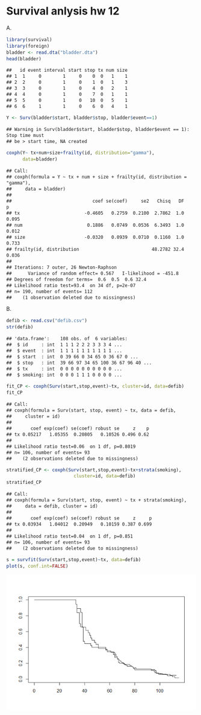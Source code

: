 Survival anlysis hw 12
================

A.

``` r
library(survival)
library(foreign)
bladder <- read.dta("bladder.dta")
head(bladder)
```

    ##   id event interval start stop tx num size
    ## 1  1     0        1     0    0  0   1    1
    ## 2  2     0        1     0    1  0   1    3
    ## 3  3     0        1     0    4  0   2    1
    ## 4  4     0        1     0    7  0   1    1
    ## 5  5     0        1     0   10  0   5    1
    ## 6  6     1        1     0    6  0   4    1

``` r
Y <- Surv(bladder$start, bladder$stop, bladder$event==1)
```

    ## Warning in Surv(bladder$start, bladder$stop, bladder$event == 1): Stop time must
    ## be > start time, NA created

``` r
coxph(Y~ tx+num+size+frailty(id, distribution="gamma"),
      data=bladder)
```

    ## Call:
    ## coxph(formula = Y ~ tx + num + size + frailty(id, distribution = "gamma"), 
    ##     data = bladder)
    ## 
    ##                              coef se(coef)     se2   Chisq   DF     p
    ## tx                        -0.4605   0.2759  0.2100  2.7862  1.0 0.095
    ## num                        0.1886   0.0749  0.0536  6.3493  1.0 0.012
    ## size                      -0.0320   0.0939  0.0710  0.1160  1.0 0.733
    ## frailty(id, distribution                           48.2782 32.4 0.036
    ## 
    ## Iterations: 7 outer, 26 Newton-Raphson
    ##      Variance of random effect= 0.567   I-likelihood = -451.8 
    ## Degrees of freedom for terms=  0.6  0.5  0.6 32.4 
    ## Likelihood ratio test=93.4  on 34 df, p=2e-07
    ## n= 190, number of events= 112 
    ##    (1 observation deleted due to missingness)

B.

``` r
defib <- read.csv("defib.csv")
str(defib)
```

    ## 'data.frame':    108 obs. of  6 variables:
    ##  $ id     : int  1 1 1 2 2 2 3 3 3 4 ...
    ##  $ event  : int  1 1 1 1 1 1 1 1 1 1 ...
    ##  $ start  : int  0 39 66 0 34 65 0 36 67 0 ...
    ##  $ stop   : int  39 66 97 34 65 100 36 67 96 40 ...
    ##  $ tx     : int  0 0 0 0 0 0 0 0 0 0 ...
    ##  $ smoking: int  0 0 0 1 1 1 0 0 0 0 ...

``` r
fit_CP <- coxph(Surv(start,stop,event)~tx, cluster=id, data=defib)
fit_CP
```

    ## Call:
    ## coxph(formula = Surv(start, stop, event) ~ tx, data = defib, 
    ##     cluster = id)
    ## 
    ##       coef exp(coef) se(coef) robust se     z    p
    ## tx 0.05217   1.05355  0.20805   0.10526 0.496 0.62
    ## 
    ## Likelihood ratio test=0.06  on 1 df, p=0.8019
    ## n= 106, number of events= 93 
    ##    (2 observations deleted due to missingness)

``` r
stratified_CP <- coxph(Surv(start,stop,event)~tx+strata(smoking),
                         cluster=id, data=defib)
stratified_CP
```

    ## Call:
    ## coxph(formula = Surv(start, stop, event) ~ tx + strata(smoking), 
    ##     data = defib, cluster = id)
    ## 
    ##       coef exp(coef) se(coef) robust se     z     p
    ## tx 0.03934   1.04012  0.20949   0.10159 0.387 0.699
    ## 
    ## Likelihood ratio test=0.04  on 1 df, p=0.851
    ## n= 106, number of events= 93 
    ##    (2 observations deleted due to missingness)

``` r
s = survfit(Surv(start,stop,event)~tx, data=defib)
plot(s, conf.int=FALSE)
```

![](생존분석-과제-12_files/figure-markdown_github/unnamed-chunk-6-1.png)
